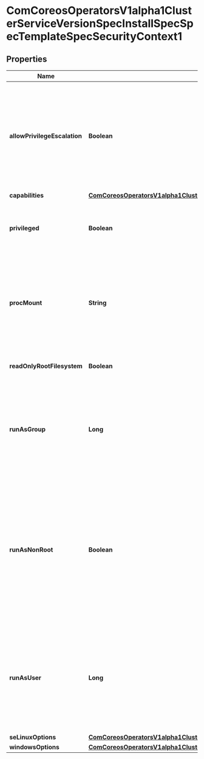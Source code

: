 
# ComCoreosOperatorsV1alpha1ClusterServiceVersionSpecInstallSpecSpecTemplateSpecSecurityContext1

## Properties
Name | Type | Description | Notes
------------ | ------------- | ------------- | -------------
**allowPrivilegeEscalation** | **Boolean** | AllowPrivilegeEscalation controls whether a process can gain more privileges than its parent process. This bool directly controls if the no_new_privs flag will be set on the container process. AllowPrivilegeEscalation is true always when the container is: 1) run as Privileged 2) has CAP_SYS_ADMIN |  [optional]
**capabilities** | [**ComCoreosOperatorsV1alpha1ClusterServiceVersionSpecInstallSpecSpecTemplateSpecSecurityContextCapabilities**](ComCoreosOperatorsV1alpha1ClusterServiceVersionSpecInstallSpecSpecTemplateSpecSecurityContextCapabilities.md) |  |  [optional]
**privileged** | **Boolean** | Run container in privileged mode. Processes in privileged containers are essentially equivalent to root on the host. Defaults to false. |  [optional]
**procMount** | **String** | procMount denotes the type of proc mount to use for the containers. The default is DefaultProcMount which uses the container runtime defaults for readonly paths and masked paths. This requires the ProcMountType feature flag to be enabled. |  [optional]
**readOnlyRootFilesystem** | **Boolean** | Whether this container has a read-only root filesystem. Default is false. |  [optional]
**runAsGroup** | **Long** | The GID to run the entrypoint of the container process. Uses runtime default if unset. May also be set in PodSecurityContext.  If set in both SecurityContext and PodSecurityContext, the value specified in SecurityContext takes precedence. |  [optional]
**runAsNonRoot** | **Boolean** | Indicates that the container must run as a non-root user. If true, the Kubelet will validate the image at runtime to ensure that it does not run as UID 0 (root) and fail to start the container if it does. If unset or false, no such validation will be performed. May also be set in PodSecurityContext.  If set in both SecurityContext and PodSecurityContext, the value specified in SecurityContext takes precedence. |  [optional]
**runAsUser** | **Long** | The UID to run the entrypoint of the container process. Defaults to user specified in image metadata if unspecified. May also be set in PodSecurityContext.  If set in both SecurityContext and PodSecurityContext, the value specified in SecurityContext takes precedence. |  [optional]
**seLinuxOptions** | [**ComCoreosOperatorsV1alpha1ClusterServiceVersionSpecInstallSpecSpecTemplateSpecSecurityContextSeLinuxOptions**](ComCoreosOperatorsV1alpha1ClusterServiceVersionSpecInstallSpecSpecTemplateSpecSecurityContextSeLinuxOptions.md) |  |  [optional]
**windowsOptions** | [**ComCoreosOperatorsV1alpha1ClusterServiceVersionSpecInstallSpecSpecTemplateSpecSecurityContextWindowsOptions**](ComCoreosOperatorsV1alpha1ClusterServiceVersionSpecInstallSpecSpecTemplateSpecSecurityContextWindowsOptions.md) |  |  [optional]



